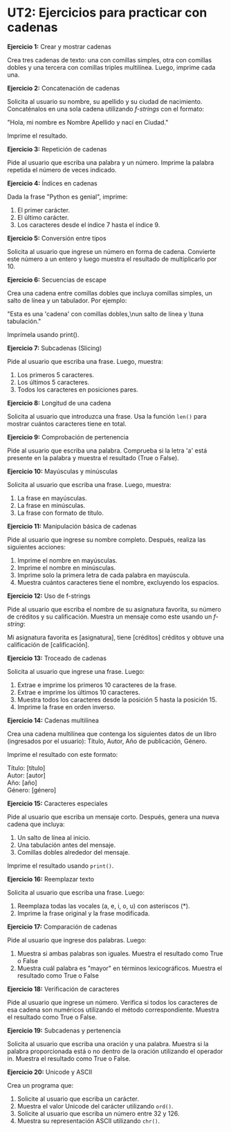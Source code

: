 # UT2: Ejercicios para practicar con cadenas

**Ejercicio 1:** Crear y mostrar cadenas

Crea tres cadenas de texto: una con comillas simples, otra con comillas dobles y una tercera con comillas triples multilínea. Luego, imprime cada una.

**Ejercicio 2:** Concatenación de cadenas

Solicita al usuario su nombre, su apellido y su ciudad de nacimiento. Concaténalos en una sola cadena utilizando *f-strings* con el formato:

"Hola, mi nombre es Nombre Apellido y nací en Ciudad."

Imprime el resultado.

**Ejercicio 3:** Repetición de cadenas

Pide al usuario que escriba una palabra y un número. Imprime la palabra repetida el número de veces indicado.

**Ejercicio 4:** Índices en cadenas

Dada la frase "Python es genial", imprime:
1. El primer carácter.
2. El último carácter.
3. Los caracteres desde el índice 7 hasta el índice 9.
   
**Ejercicio 5:** Conversión entre tipos

Solicita al usuario que ingrese un número en forma de cadena. Convierte este número a un entero y luego muestra el resultado de multiplicarlo por 10.

**Ejercicio 6:** Secuencias de escape

Crea una cadena entre comillas dobles que incluya comillas simples, un salto de línea y un tabulador. Por ejemplo:

"Esta es una 'cadena' con comillas dobles,\nun salto de línea y \tuna tabulación."

Imprímela usando print().

**Ejercicio 7:** Subcadenas (Slicing)

Pide al usuario que escriba una frase. Luego, muestra:

1. Los primeros 5 caracteres.
2. Los últimos 5 caracteres.
3. Todos los caracteres en posiciones pares.
   
**Ejercicio 8:** Longitud de una cadena

Solicita al usuario que introduzca una frase. Usa la función `len()` para mostrar cuántos caracteres tiene en total.

**Ejercicio 9:** Comprobación de pertenencia

Pide al usuario que escriba una palabra. Comprueba si la letra 'a' está presente en la palabra y muestra el resultado (True o False).

**Ejercicio 10:** Mayúsculas y minúsculas

Solicita al usuario que escriba una frase. Luego, muestra:

1. La frase en mayúsculas.
2. La frase en minúsculas.
3. La frase con formato de título.
   
**Ejercicio 11:** Manipulación básica de cadenas

Pide al usuario que ingrese su nombre completo. Después, realiza las siguientes acciones:

1. Imprime el nombre en mayúsculas.
2. Imprime el nombre en minúsculas.
3. Imprime solo la primera letra de cada palabra en mayúscula.
4. Muestra cuántos caracteres tiene el nombre, excluyendo los espacios.
   
**Ejercicio 12:** Uso de f-strings

Pide al usuario que escriba el nombre de su asignatura favorita, su número de créditos y su calificación. Muestra un mensaje como este usando un *f-string*:

Mi asignatura favorita es \[asignatura\], tiene \[créditos\] créditos y obtuve una calificación de \[calificación\].

**Ejercicio 13:** Troceado de cadenas

Solicita al usuario que ingrese una frase. Luego:

1. Extrae e imprime los primeros 10 caracteres de la frase.
2. Extrae e imprime los últimos 10 caracteres.
3. Muestra todos los caracteres desde la posición 5 hasta la posición 15.
4. Imprime la frase en orden inverso.

**Ejercicio 14:** Cadenas multilínea

Crea una cadena multilínea que contenga los siguientes datos de un libro (ingresados por el usuario):
Título, Autor, Año de publicación, Género.
  
Imprime el resultado con este formato:

Título: \[título\]  
Autor: \[autor\]  
Año: \[año\]  
Género: \[género\]  

**Ejercicio 15:** Caracteres especiales

Pide al usuario que escriba un mensaje corto. Después, genera una nueva cadena que incluya:

1. Un salto de línea al inicio.
2. Una tabulación antes del mensaje.
3. Comillas dobles alrededor del mensaje.
   
Imprime el resultado usando `print()`.

**Ejercicio 16:** Reemplazar texto

Solicita al usuario que escriba una frase. Luego:

1. Reemplaza todas las vocales (a, e, i, o, u) con asteriscos (*).
2. Imprime la frase original y la frase modificada.

**Ejercicio 17:** Comparación de cadenas

Pide al usuario que ingrese dos palabras. Luego:

1. Muestra si ambas palabras son iguales. Muestra el resultado como True o False
2. Muestra cuál palabra es "mayor" en términos lexicográficos. Muestra el resultado como True o False

**Ejercicio 18:** Verificación de caracteres

Pide al usuario que ingrese un número. Verifica si todos los caracteres de esa cadena son numéricos utilizando el método correspondiente. Muestra el resultado como True o False.

**Ejercicio 19:** Subcadenas y pertenencia

Solicita al usuario que escriba una oración y una palabra. Muestra si la palabra proporcionada está o no dentro de la oración utilizando el operador in. Muestra el resultado como True o False.

**Ejercicio 20:** Unicode y ASCII

Crea un programa que:
1. Solicite al usuario que escriba un carácter.
2. Muestra el valor Unicode del carácter utilizando `ord()`.
3. Solicite al usuario que escriba un número entre 32 y 126.
4. Muestra su representación ASCII utilizando `chr()`.
